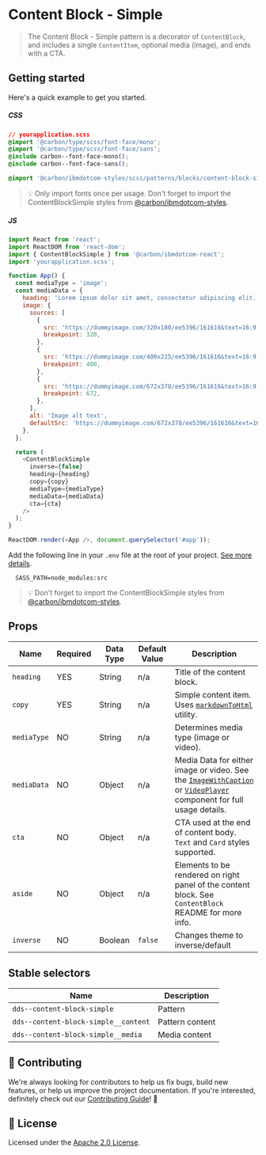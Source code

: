 # Content Block - Simple

> The Content Block - Simple pattern is a decorator of `ContentBlock`, and
> includes a single `ContentItem`, optional media (image), and ends with a CTA.

## Getting started

Here's a quick example to get you started.

##### CSS

```css
// yourapplication.scss
@import '@carbon/type/scss/font-face/mono';
@import '@carbon/type/scss/font-face/sans';
@include carbon--font-face-mono();
@include carbon--font-face-sans();

@import '@carbon/ibmdotcom-styles/scss/patterns/blocks/content-block-simple/index';
```

> 💡 Only import fonts once per usage. Don't forget to import the
> ContentBlockSimple styles from
> [@carbon/ibmdotcom-styles](https://github.com/carbon-design-system/ibm-dotcom-library/blob/master/packages/styles).

##### JS

```javascript
import React from 'react';
import ReactDOM from 'react-dom';
import { ContentBlockSimple } from '@carbon/ibmdotcom-react';
import 'yourapplication.scss';

function App() {
  const mediaType = 'image';
  const mediaData = {
    heading: 'Lorem ipsum dolor sit amet, consectetur adipiscing elit.',
    image: {
      sources: [
        {
          src: 'https://dummyimage.com/320x180/ee5396/161616&text=16:9',
          breakpoint: 320,
        },
        {
          src: 'https://dummyimage.com/400x225/ee5396/161616&text=16:9',
          breakpoint: 400,
        },
        {
          src: 'https://dummyimage.com/672x378/ee5396/161616&text=16:9',
          breakpoint: 672,
        },
      ],
      alt: 'Image alt text',
      defaultSrc: 'https://dummyimage.com/672x378/ee5396/161616&text=16:9',
    },
  };

  return (
    <ContentBlockSimple
      inverse={false}
      heading={heading}
      copy={copy}
      mediaType={mediaType}
      mediaData={mediaData}
      cta={cta}
    />
  );
}

ReactDOM.render(<App />, document.querySelector('#app'));
```

Add the following line in your `.env` file at the root of your project.
[See more details](https://github.com/carbon-design-system/ibm-dotcom-library/tree/master/packages/styles#usage).

```
  SASS_PATH=node_modules:src
```

> 💡 Don't forget to import the ContentBlockSimple styles from
> [@carbon/ibmdotcom-styles](https://github.com/carbon-design-system/ibm-dotcom-library/blob/master/packages/styles).

## Props

| Name        | Required | Data Type | Default Value | Description                                                                                                                                                                                                                                                                                                                                                      |
| ----------- | -------- | --------- | ------------- | ---------------------------------------------------------------------------------------------------------------------------------------------------------------------------------------------------------------------------------------------------------------------------------------------------------------------------------------------------------------- |
| `heading`   | YES      | String    | n/a           | Title of the content block.                                                                                                                                                                                                                                                                                                                                      |
| `copy`      | YES      | String    | n/a           | Simple content item. Uses [`markdownToHtml`](https://github.com/carbon-design-system/ibm-dotcom-library/tree/master/packages/utilities/src/utilities/markdownToHtml) utility.                                                                                                                                                                                    |
| `mediaType` | NO       | String    | n/a           | Determines media type (image or video).                                                                                                                                                                                                                                                                                                                          |
| `mediaData` | NO       | Object    | n/a           | Media Data for either image or video. See the [`ImageWithCaption`](https://github.com/carbon-design-system/ibm-dotcom-library/tree/master/packages/react/src/components/ImageWithCaption) or [`VideoPlayer`](https://github.com/carbon-design-system/ibm-dotcom-library/tree/master/packages/react/src/components/VideoPlayer) component for full usage details. |
| `cta`       | NO       | Object    | n/a           | CTA used at the end of content body. `Text` and `Card` styles supported.                                                                                                                                                                                                                                                                                         |
| `aside`     | NO       | Object    | n/a           | Elements to be rendered on right panel of the content block. See `ContentBlock` README for more info.                                                                                                                                                                                                                                                            |
| `inverse`   | NO       | Boolean   | `false`       | Changes theme to inverse/default                                                                                                                                                                                                                                                                                                                                 |

## Stable selectors

| Name                                 | Description     |
| ------------------------------------ | --------------- |
| `dds--content-block-simple`          | Pattern         |
| `dds--content-block-simple__content` | Pattern content |
| `dds--content-block-simple__media`   | Media content   |

## 🙌 Contributing

We're always looking for contributors to help us fix bugs, build new features,
or help us improve the project documentation. If you're interested, definitely
check out our
[Contributing Guide](https://github.com/carbon-design-system/ibm-dotcom-library/blob/master/.github/CONTRIBUTING.md)!
👀

## 📝 License

Licensed under the
[Apache 2.0 License](https://github.com/carbon-design-system/ibm-dotcom-library/blob/master/LICENSE).

